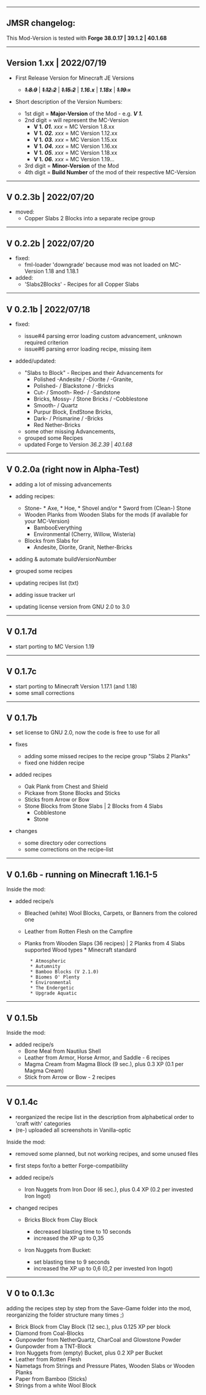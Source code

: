 ----------------
JMSR changelog:
----------------
This Mod-Version is tested with **Forge 38.0.17 | 39.1.2 | 40.1.68**

------------------------------
**Version 1.xx** | 2022/07/19
------------------------------
* First Release Version for Minecraft JE Versions
	- ~~***1.8.9***~~ | ~~***1.12.2***~~ | ~~***1.15.2***~~ | ***1.16.x*** | ***1.18x*** | ~~***1.19***.x~~

* Short description of the Version Numbers:
	- 1st digit = **Major-Version** of the Mod - e.g. ***V 1.***
	- 2nd digit = will represent the MC-Version
	  - **V 1.** ***01.*** *xxx* =  MC Version 1.8.xx
	  - **V 1.** ***02.*** *xxx* =  MC Version 1.12.xx
	  - **V 1.** ***03.*** *xxx* =  MC Version 1.15.xx
	  - **V 1.** ***04.*** *xxx* =  MC Version 1.16.xx
	  - **V 1.** ***05.*** *xxx* =  MC Version 1.18.xx
	  - **V 1.** ***06.*** *xxx* =  MC Version 1.19...
	- 3rd digit = **Minor-Version** of the Mod
	- 4th digit = **Build Number** of the mod of their respective MC-Version

----------------------
V 0.2.3b | 2022/07/20
----------------------
* moved:
    - Copper Slabs 2 Blocks into a separate recipe group 

----------------------
V 0.2.2b | 2022/07/20
----------------------
* fixed:
    - fml-loader 'downgrade' because mod was not loaded on MC-Version 1.18 and 1.18.1
* added:
    - 'Slabs2Blocks' - Recipes for all Copper Slabs

-----------------------
 V 0.2.1b | 2022/07/18
-----------------------
* fixed:
    - issue#4 parsing error loading custom advancement, unknown required criterion
    - issue#6 parsing error loading recipe, missing item

* added/updated:
  - "Slabs to Block" - Recipes and their Advancements for
    * Polished -Andesite / -Diorite / -Granite,
    * Polished- / Blackstone / -Bricks
    * Cut- / Smooth- Red- / -Sandstone
    * Bricks, Mossy- / Stone Bricks / -Cobblestone
    * Smooth- / Quartz
    * Purpur Block, EndStone Bricks,
    * Dark- / Prismarine / -Bricks
    * Red Nether-Bricks
  - some other missing Advancements,
  - grouped some Recipes
  - updated Forge to Version *36.2.39* | *40.1.68*

------------------------------------
 V 0.2.0a (right now in Alpha-Test)
------------------------------------
* adding a lot of missing advancements
* adding recipes:
    - Stone- * Axe, * Hoe, * Shovel and/or  * Sword from (Clean-) Stone
    - Wooden Planks from Wooden Slabs for the mods (if available for your MC-Version)
       * BambooEverything
       * Environmental (Cherry, Willow, Wisteria)
    - Blocks from Slabs for
        * Andesite, Diorite, Granit, Nether-Bricks

* adding & automate buildVersionNumber
* grouped some recipes
* updating recipes list (txt)
* adding issue tracker url
* updating license version from GNU 2.0 to 3.0   

----------
 V 0.1.7d
----------
* start porting to MC Version 1.19

----------
 V 0.1.7c
----------
* start porting to Minecraft Version 1.17.1 (and 1.18)
* some small corrections

----------
 V 0.1.7b 
----------
* set license to GNU 2.0, now the code is free to use for all
* fixes
	- adding some missed recipes to the recipe group "Slabs 2 Planks"
	- fixed one hidden recipe

* added recipes
    - Oak Plank from Chest and Shield
	- Pickaxe from Stone Blocks and Sticks
	- Sticks from Arrow or Bow
	- Stone Blocks from Stone Slabs | 2 Blocks from 4 Slabs
		* Cobblestone
		* Stone

* changes
	- some directory oder corrections
	- some corrections on the recipe-list

------------------------------------------
 V 0.1.6b - running on Minecraft 1.16.1-5 
------------------------------------------
Inside the mod:

* added recipe/s
	- Bleached (white) Wool Blocks, Carpets, or Banners from the colored one
	- Leather from Rotten Flesh on the Campfire
	- Planks from Wooden Slaps (36 recipes) | 2 Planks from 4 Slabs
	    supported Wood types
		    * Minecraft standard
			
			* Atmospheric
			* Autumnity
			* Bamboo Blocks (V 2.1.0)
			* Biomes O' Plenty
			* Environmental
			* The Endergetic
			* Upgrade Aquatic

----------
 V 0.1.5b
----------
Inside the mod:

* added recipe/s
	- Bone Meal from Nautilus Shell
	- Leather from Armor, Horse Armor, and Saddle - 6 recipes
	- Magma Cream from Magma Block (9 sec.), plus 0.3 XP (0.1 per Magma Cream)
	- Stick from Arrow or Bow - 2 recipes

----------
 V 0.1.4c
----------
* reorganized the recipe list in the description from alphabetical order to 'craft with' categories
* (re-) uploaded all screenshots in Vanilla-optic

Inside the mod:

* removed some planned, but not working recipes, and some unused files
* first steps for/to a better Forge-compatibility

* added recipe/s
	- Iron Nuggets from Iron Door (6 sec.), plus 0.4 XP (0.2 per invested Iron Ingot)

* changed recipes
	- Bricks Block  from Clay Block
		* decreased blasting time to 10 seconds
		* increased the XP up to 0,35

	- Iron Nuggets from Bucket:
		- set blasting time to 9 seconds
		- increased the XP up to 0,6 (0,2 per invested Iron Ingot)

---------------
 V 0 to 0.1.3c
---------------
adding the recipes step by step from the Save-Game folder into the mod, reorganizing the folder structure many times ;)

* Brick Block from Clay Block (12 sec.), plus 0.125 XP per block
* Diamond from Coal-Blocks
* Gunpowder from NetherQuartz, CharCoal and Glowstone Powder
* Gunpowder from a TNT-Block
* Iron Nuggets from (empty) Bucket, plus 0.2 XP per Bucket
* Leather from Rotten Flesh
* Nametags from Strings and Pressure Plates, Wooden Slabs or Wooden Planks
* Paper from Bamboo (Sticks)
* Strings from a white Wool Block
